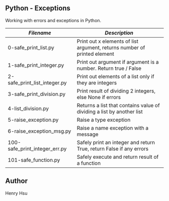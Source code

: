 ## Python - Exceptions

Working with errors and exceptions in Python.

|          *Filename*          |               *Description*                                             |
|------------------------------|-------------------------------------------------------------------------|
| 0-safe_print_list.py         | Print out x elements of list argument, returns number of printed element|
| 1-safe_print_integer.py      | Print out argument if argument is a number. Return true / False         |
| 2-safe_print_list_integer.py | Print out elements of a list only if they are integers                  |
| 3-safe_print_division.py     | Print result of dividing 2 integers, else None if errors                |
| 4-list_division.py           | Returns a list that contains value of dividing a list by another list   |
| 5-raise_exception.py         | Raise a type exception                                                  |
| 6-raise_exception_msg.py     | Raise a name exception with a message                                   |
| 100-safe_print_integer_err.py| Safely print an integer and return True, return False if any errors     |
| 101-safe_function.py         | Safely execute and return result of a function                          |



## Author
Henry Hsu
